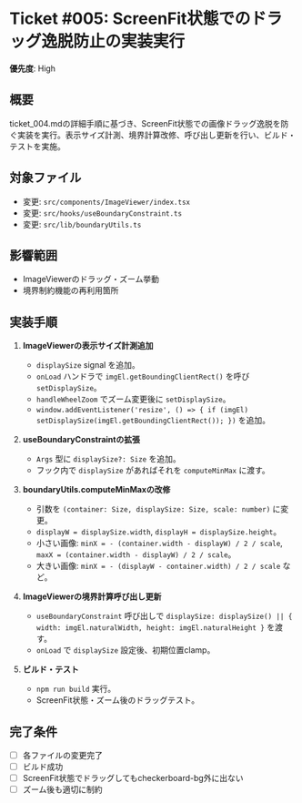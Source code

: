 # Ticket #005: ScreenFit状態でのドラッグ逸脱防止の実装実行
**優先度**: High

## 概要
ticket_004.mdの詳細手順に基づき、ScreenFit状態での画像ドラッグ逸脱を防ぐ実装を実行。表示サイズ計測、境界計算改修、呼び出し更新を行い、ビルド・テストを実施。

## 対象ファイル
- 変更: `src/components/ImageViewer/index.tsx`
- 変更: `src/hooks/useBoundaryConstraint.ts`
- 変更: `src/lib/boundaryUtils.ts`

## 影響範囲
- ImageViewerのドラッグ・ズーム挙動
- 境界制約機能の再利用箇所

## 実装手順
1. **ImageViewerの表示サイズ計測追加**  
   - `displaySize` signal を追加。  
   - `onLoad` ハンドラで `imgEl.getBoundingClientRect()` を呼び `setDisplaySize`。  
   - `handleWheelZoom` でズーム変更後に `setDisplaySize`。  
   - `window.addEventListener('resize', () => { if (imgEl) setDisplaySize(imgEl.getBoundingClientRect()); })` を追加。

2. **useBoundaryConstraintの拡張**  
   - `Args` 型に `displaySize?: Size` を追加。  
   - フック内で `displaySize` があればそれを `computeMinMax` に渡す。

3. **boundaryUtils.computeMinMaxの改修**  
   - 引数を `(container: Size, displaySize: Size, scale: number)` に変更。  
   - `displayW = displaySize.width`, `displayH = displaySize.height`。  
   - 小さい画像: `minX = - (container.width - displayW) / 2 / scale`, `maxX = (container.width - displayW) / 2 / scale`。  
   - 大きい画像: `minX = - (displayW - container.width) / 2 / scale` など。

4. **ImageViewerの境界計算呼び出し更新**  
   - `useBoundaryConstraint` 呼び出しで `displaySize: displaySize() || { width: imgEl.naturalWidth, height: imgEl.naturalHeight }` を渡す。  
   - `onLoad` で `displaySize` 設定後、初期位置clamp。

5. **ビルド・テスト**  
   - `npm run build` 実行。  
   - ScreenFit状態・ズーム後のドラッグテスト。

## 完了条件
- [ ] 各ファイルの変更完了
- [ ] ビルド成功
- [ ] ScreenFit状態でドラッグしてもcheckerboard-bg外に出ない
- [ ] ズーム後も適切に制約